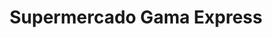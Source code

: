 ---
title: "Supermercado Gama Express"
url: /caracas/supermercado-gama-express-av-vollmer/
shop: Supermarkt
---